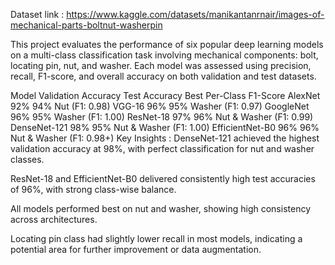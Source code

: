 Dataset link : https://www.kaggle.com/datasets/manikantanrnair/images-of-mechanical-parts-boltnut-washerpin

This project evaluates the performance of six popular deep learning models on a multi-class classification task involving mechanical components: bolt, locating pin, nut, and washer. Each model was assessed using precision, recall, F1-score, and overall accuracy on both validation and test datasets.


Model	    Validation Accuracy	      Test Accuracy	      Best Per-Class     F1-Score
AlexNet	           92%	                 94%	                Nut          (F1: 0.98)
VGG-16	           96%	                 95%	               Washer        (F1: 0.97)
GoogleNet	         96%	                 95%	               Washer        (F1: 1.00)
ResNet-18	         97%	                 96%	            Nut & Washer     (F1: 0.99)
DenseNet-121	     98%	                 95%	            Nut & Washer     (F1: 1.00)
EfficientNet-B0	   96%	                 96%	            Nut & Washer     (F1: 0.98+)
Key Insights :
DenseNet-121 achieved the highest validation accuracy at 98%, with perfect classification for nut and washer classes.

ResNet-18 and EfficientNet-B0 delivered consistently high test accuracies of 96%, with strong class-wise balance.

All models performed best on nut and washer, showing high consistency across architectures.

Locating pin class had slightly lower recall in most models, indicating a potential area for further improvement or data augmentation.
